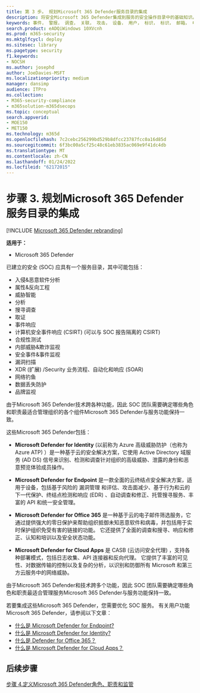```yaml
---
title: 第 3 步。 规划Microsoft 365 Defender服务目录的集成
description: 将安全Microsoft 365 Defender集成到服务的安全操作目录中的基础知识。
keywords: 事件， 警报， 调查， 关联， 攻击， 设备， 用户， 标识， 标识， 邮箱， 电子邮件， 365， microsoft， m365， 事件响应， 网络攻击， secops， 安全操作， soc
search.product: eADQiWindows 10XVcnh
ms.prod: m365-security
ms.mktglfcycl: deploy
ms.sitesec: library
ms.pagetype: security
f1.keywords:
- NOCSH
ms.author: josephd
author: JoeDavies-MSFT
ms.localizationpriority: medium
manager: dansimp
audience: ITPro
ms.collection:
- M365-security-compliance
- m365solution-m365dsecops
ms.topic: conceptual
search.appverid:
- MOE150
- MET150
ms.technology: m365d
ms.openlocfilehash: 7c2cebc256299bd529b8dfcc23787fcc0a16d85d
ms.sourcegitcommit: 6f3bc00a5cf25c48c61eb3835ac069e9f41dc4db
ms.translationtype: MT
ms.contentlocale: zh-CN
ms.lasthandoff: 01/24/2022
ms.locfileid: "62172015"
---
```

# <a name="step-3-plan-for-microsoft-365-defender-integration-with-your-soc-catalog-of-services"></a>步骤 3. 规划Microsoft 365 Defender服务目录的集成

[!INCLUDE [Microsoft 365 Defender rebranding](../includes/microsoft-defender.md)]

**适用于：**
- Microsoft 365 Defender

已建立的安全 (SOC) 应具有一个服务目录，其中可能包括：

- 入侵&恶意软件分析
- 属性&反向工程
- 威胁智能
- 分析
- 搜寻调查
- 取证
- 事件响应 
- 计算机安全事件响应 (CSIRT)  (可以与 SOC 报告隔离的 CSIRT)  
- 合规性测试
- 内部威胁&欺诈监视
- 安全事件&事件监视 
- 漏洞扫描
- XDR (扩展) /Security 业务流程、自动化和响应 (SOAR) 
- 网络钓鱼
- 数据丢失防护
- 品牌监视

由于Microsoft 365 Defender技术跨各种功能，因此 SOC 团队需要确定哪些角色和职责最适合管理组织的各个组件Microsoft 365 Defender与服务功能保持一致。

这些Microsoft 365 Defender包括：

- **Microsoft Defender for Identity** (以前称为 Azure 高级威胁防护（也称为 Azure ATP) ）是一种基于云的安全解决方案，它使用 Active Directory 域服务 (AD DS) 信号来识别、检测和调查针对组织的高级威胁、泄露的身份和恶意预览体验成员操作。

- **Microsoft Defender for Endpoint** 是一款全面的云终结点安全解决方案，适用于设备，包括基于风险的 漏洞管理 和评估、攻击面减少、基于行为和云的下一代保护、终结点检测和响应 (EDR) 、自动调查和修正、托管搜寻服务、丰富的 API 和统一安全管理。

 - **Microsoft Defender for Office 365** 是一种基于云的电子邮件筛选服务，它通过提供强大的零日保护来帮助组织抵御未知恶意软件和病毒，并包括用于实时保护组织免受有害的链接的功能。 它还提供了全面的调查和搜寻、响应和修正、认知和培训以及安全状态功能。

- **Microsoft Defender for Cloud Apps** 是 CASB (云访问安全代理) ，支持各种部署模式，包括日志收集、API 连接器和反向代理。 它提供了丰富的可见性、对数据传输的控制以及复杂的分析，以识别和防御所有 Microsoft 和第三方云服务中的网络威胁。

由于Microsoft 365 Defender和技术跨多个功能，因此 SOC 团队需要确定哪些角色和职责最适合管理服务Microsoft 365 Defender与服务功能保持一致。

若要集成这些Microsoft 365 Defender，您需要优化 SOC 服务。 有关用户功能Microsoft 365 Defender，请参阅以下文章：

- [什么是 Microsoft Defender for Endpoint?](/defender-endpoint/microsoft-defender-endpoint)
- [什么是 Microsoft Defender for Identity?](/defender-for-identity/what-is)
- [什么是 Defender for Office 365？](/office-365-security/defender-for-office-365)
- [什么是 Microsoft Defender for Cloud Apps？](/cloud-app-security/what-is-cloud-app-security)

## <a name="next-step"></a>后续步骤

[步骤 4.定义Microsoft 365 Defender角色、职责和监管](integrate-microsoft-365-defender-secops-roles.md)

